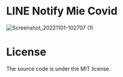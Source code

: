 # LINE Notify Mie Covid
![Screenshot_20221101-102707 (1)](https://user-images.githubusercontent.com/101188604/199519116-f55daffe-a9c9-4c47-b626-5fa525e79fe0.png)
# License
The source code is under the MIT license.